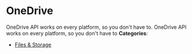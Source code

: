 # OneDrive


OneDrive API works on every platform, so you don't have to. OneDrive API works on every platform, so you don't have to
**Categories**:

- [Files & Storage](https://github/awesome-apis/awesome-apis#files-and-storage)



